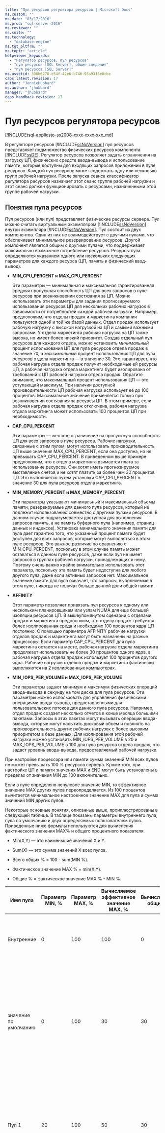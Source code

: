 ```yaml
---
title: "Пул ресурсов регулятора ресурсов | Microsoft Docs"
ms.custom: ""
ms.date: "03/17/2016"
ms.prod: "sql-server-2016"
ms.reviewer: ""
ms.suite: ""
ms.technology: 
  - "database-engine"
ms.tgt_pltfrm: ""
ms.topic: "article"
helpviewer_keywords: 
  - "Регулятор ресурсов, пул ресурсов"
  - "пул ресурсов [SQL Server], общие сведения"
  - "пул ресурсов [SQL Server]"
ms.assetid: 306b6278-e54f-42e6-b746-95a9315e0cbe
caps.latest.revision: 17
author: "JennieHubbard"
ms.author: "jhubbard"
manager: "jhubbard"
caps.handback.revision: 17
---
```

# Пул ресурсов регулятора ресурсов
[!INCLUDE[tsql-appliesto-ss2008-xxxx-xxxx-xxx_md](../../includes/tsql-appliesto-ss2008-xxxx-xxxx-xxx-md.md)]

  В регуляторе ресурсов [!INCLUDE[ssNoVersion](../../includes/ssnoversion-md.md)] пул ресурсов представляет подмножество физических ресурсов компонента [!INCLUDE[ssDE](../../includes/ssde-md.md)]. Регулятор ресурсов позволяет задать ограничения на загрузку ЦП, физических средств ввода-вывода и использование памяти, которые доступны для входящих запросов приложений в пуле ресурсов. Каждый пул ресурсов может содержать одну или несколько групп рабочей нагрузки. После запуска сеанса классификатор регулятора ресурсов назначает этот сеанс группе рабочей нагрузки и этот сеанс должен функционировать с ресурсами, назначенными этой группе рабочей нагрузки.  
  
## Понятия пула ресурсов  
 Пул ресурсов (или пул) представляет физические ресурсы сервера. Пул можно считать виртуальным экземпляром [!INCLUDE[ssNoVersion](../../includes/ssnoversion-md.md)] внутри экземпляра [!INCLUDE[ssNoVersion](../../includes/ssnoversion-md.md)]. Пул состоит из двух компонентов. Один из них не взаимодействует с другими пулами, что обеспечивает минимальное резервирование ресурсов. Другой компонент является общим с другими пулами, что поддерживает максимально возможное потребление ресурсов. Ресурсы пула определяются указанием одного или нескольких следующих параметров для каждого ресурса (ЦП, память и физический ввод-вывод).  
  
-   **MIN_CPU_PERCENT и MAX_CPU_PERCENT**  
  
     Эти параметры — минимальная и максимальная гарантированная средняя пропускная способность ЦП для всех запросов в пуле ресурсов при возникновении состязания за ЦП. Можно использовать эти параметры для задания прогнозируемого использования ресурсов ЦП для нескольких рабочих нагрузок в зависимости от потребностей каждой рабочей нагрузки. Например, предположим, что отделы продаж и маркетинга компании пользуются одной и той же базой данных. Отдел продаж использует рабочую нагрузку с высокой нагрузкой на ЦП и самыми важными запросами. У отдела маркетинга рабочая нагрузка на ЦП также высока, но имеет более низкий приоритет. Создав отдельный пул ресурсов для каждого отдела, можно установить *минимальный* процент использования ЦП для пула ресурсов отдела продаж в значение 70, а *максимальный* процент использования ЦП для пула ресурсов отдела маркетинга — в значение 30. Это гарантирует, что рабочая нагрузка отдела продаж получит необходимые ей ресурсы ЦП, а рабочая нагрузка отдела маркетинга будет изолирована от требований к ЦП рабочей нагрузки отдела продаж. Обратите внимание, что максимальный процент использования ЦП — это уступающий максимум. При наличии доступной производительности ЦП рабочая нагрузка использует ее до 100 процентов. Максимальное значение применяется только при возникновении состязания за ресурсы ЦП. В этом примере, если рабочая нагрузка отдела продаж отключена, рабочая нагрузка отдела маркетинга может использовать 100 процентов ЦП при необходимости.  
  
-   **CAP_CPU_PERCENT**  
  
     Эти параметры — жесткое ограничение на пропускную способность ЦП для всех запросов в пуле ресурсов. Рабочие нагрузки, связанные с этим пулом, могут использовать производительность ЦП выше значения MAX_CPU_PERCENT, если она доступна, но не превышать CAP_CPU_PERCENT. В приведенном выше примере предположим, что с отдела маркетинга взимается плата за использование ресурсов. Они хотят иметь прогнозируемое выставление счетов и не хотят платить за более чем 30 процентов ЦП. Это выполняется путем установки CAP_CPU_PERCENT в значение 30 для пула ресурсов отдела маркетинга.  
  
-   **MIN_MEMORY_PERCENT и MAX_MEMORY_PERCENT**  
  
     Эти параметры указывают минимальный и максимальный объемы памяти, резервируемые для данного пула ресурсов, который не подлежит использованию совместно с другими пулами ресурсов. В данном случае подразумевается доступная для выполнения запросов память, а не память буферного пула (например, страниц данных и индексов). Установка минимального значения памяти для пула дает гарантию того, что указанный процент памяти будет доступен для всех запросов, которые могут выполняться в этом пуле ресурсов. Это важное различие по сравнению с MIN_CPU_PERCENT, поскольку в этом случае память может оставаться в данном пуле ресурсов, даже если пул не имеет запросов в группах рабочей нагрузки, принадлежащих к нему. Поэтому очень важно крайне внимательно использовать этот параметр, поскольку эта память будет недоступна для любого другого пула, даже если активных запросов нет. Максимальное значение памяти для пула означает, что запросы, выполняемые в этом пуле, никогда не получат больше данной доли общей памяти.  
  
-   **AFFINITY**  
  
     Этот параметр позволяет привязать пул ресурсов к одному или нескольким планировщикам или узлам NUMA для еще большей изоляции ресурсов ЦП. В вышеупомянутом сценарии с отделами продаж и маркетинга предположим, что отделу продаж требуется более изолированная среда и необходимо 100 процентов ядра ЦП постоянно. С помощью параметра AFFINITY рабочие нагрузки отделов продаж и маркетинга могут быть назначены на разные процессоры. Если параметр CAP_CPU_PERCENT для пула маркетинга остается на месте, рабочая нагрузка отдела маркетинга продолжает использовать не более 30 процентов одного ядра, а рабочая нагрузка отдела продаж использует 100 процентов другого ядра. Рабочие нагрузки отделов продаж и маркетинга фактически выполняются на 2 изолированных компьютерах.  
  
-   **MIN_IOPS_PER_VOLUME и MAX_IOPS_PER_VOLUME**  
  
     Эти параметры задают минимум и максимум физических операций ввода-вывода в секунду на том диска для пула ресурсов. Эти параметры можно использовать для управления физическими операциями ввода-вывода, предоставленными для пользовательских потоков для данного пула ресурсов. Например, отдел продаж создает несколько отчетов в конце месяца большими пакетами. Запросы в этих пакетах могут вызывать операции ввода-вывода, которые могут насытить дисковый объем и повлиять на производительность других рабочих нагрузок с более высоким приоритетом в базе данных. Для изолирования этой рабочей нагрузки можно установить MIN_IOPS_PER_VOLUME в 20 и MAX_IOPS_PER_VOLUME в 100 для пула ресурсов отдела продаж, что задаст уровень ввода-вывода, предоставляемый рабочей нагрузке.  
  
 При настройке процессора или памяти сумма значений MIN всех пулов не может превышать 100 % ресурсов сервера. Кроме того, при настройке ЦП и памяти значения MAX и END могут быть установлены в пределах от значения MIN до 100 включительно.  
  
 Если в пуле определено ненулевое значение MIN, то эффективное значение MAX других пулов переопределяется. Из 100 процентов вычитается минимальное настроенное значение MAX для пула и сумма значений MIN других пулов.  
  
 Некоторые основные понятия, описанные выше, проиллюстрированы в следующей таблице. В таблице показаны параметры внутреннего пула, пула по умолчанию и двух определяемых пользователем пулов. Приведенные ниже формулы используются для вычисления фактического значения MAX% и общего процентного показателя.  
  
-   Min(X,Y) — это наименьшие значения X и Y.  
  
-   Sum(X) — это сумма значений X всех пулов.  
  
-   Всего общих % = 100 - sum(MIN %).  
  
-   Фактическое значение MAX % = min(X,Y).  
  
-   Общие % = фактическое значение MAX % - MIN %.  
  
|Имя пула|Параметр MIN, %|Параметр MAX, %|Вычисляемое эффективное значение MAX, %|Вычисляемый общий %|Комментарий|  
|---------------|-------------------|-------------------|--------------------------------|-------------------------|-------------|  
|Внутренние|0|100|100|0|Фактическое значение MAX% и shared% неприменимы к внутреннему пулу.|  
|значение по умолчанию|0|100|30|30|Эффективное значение MAX вычисляется следующим образом: min(100,100-(20+50)) = 30. Вычисляемый общий процентный показатель — это фактическое значение MAX - MIN = 30.|  
|Пул 1|20|100|50|30|Эффективное значение MAX вычисляется так: min(100,100-50)=50. Вычисляемый общий процентный показатель — это эффективное значение MAX-MIN=30.|  
|Пул 2|50|70|70|20|Эффективное значение MAX вычисляется так: min(70,100-20)=70. Вычисляемый общий процентный показатель — это эффективное значение MAX-MIN=20.|  
  
 Пользуясь приведенной выше таблицей в качестве примера, можно далее проиллюстрировать изменения, которые вносятся при создании еще одного пула. Этот пул — Пул 3, имеющий значение MIN %, равное 5.  
  
|Имя пула|Параметр MIN, %|Параметр MAX, %|Вычисляемое эффективное значение MAX, %|Вычисляемый общий %|Комментарий|  
|---------------|-------------------|-------------------|--------------------------------|-------------------------|-------------|  
|Внутренние|0|100|100|0|Фактическое значение MAX% и shared% неприменимы к внутреннему пулу.|  
|значение по умолчанию|0|100|25|25|Эффективное значение MAX вычисляется следующим образом: min(100,100-(20+50+5)) = 25. Вычисляемый общий процентный показатель — это фактическое значение MAX - MIN = 25.|  
|Пул 1|20|100|45|25|Эффективное значение MAX вычисляется так: min(100,100-55)=45. Вычисляемый общий процентный показатель — это фактическое значение MAX - MIN = 25.|  
|Пул 2|50|70|70|20|Эффективное значение MAX вычисляется следующим образом: min(70,100-25) = 70. Вычисляемый общий процентный показатель — это эффективное значение MAX-MIN=20.|  
|Пул 3|5|100|30|25|Эффективное значение MAX вычисляется следующим образом: min(100,100-70) = 30. Вычисляемый общий процентный показатель — это фактическое значение MAX - MIN = 25.|  
  
 Общая часть пула показывает, куда могут помещаться доступные ресурсы, если они есть. Однако при потреблении ресурсов они помещаются в указанный пул и не являются общими. Это позволяет более рационально использовать ресурсы в тех случаях, когда отсутствуют запросы в данный пул, и ресурсы, соответствующие этому пулу, можно сделать доступными для остальных пулов.  
  
 Ниже приведены особые случаи конфигурации пулов.  
  
-   Во всех пулах заданы минимумы, которые в сумме дают 100% ресурсов сервера. В этом случае фактические максимумы равны минимумам. Это аналогично разделению ресурсов сервера на непересекающиеся области независимо от потребления ресурсов внутри любого пула.  
  
-   У всех пулов минимумы равны нулю. Все пулы конкурируют за доступные ресурсы, и их окончательный размер основан на потреблении ресурсов в каждом пуле. В формировании окончательного размера пула также играют роль другие факторы, например политики.  
  
 В регуляторе ресурсов есть два стандартных пула ресурсов: внутренний пул и пул по умолчанию. Можно добавить дополнительные пулы.  
  
 **Внутренний пул**  
  
 Внутренний пул представляет ресурсы, используемые самим [!INCLUDE[ssNoVersion](../../includes/ssnoversion-md.md)]. Этот пул всегда содержит только внутреннюю группу, и пул нельзя изменить никаким способом. Потребление ресурсов во внутреннем пуле не ограничивается. Любая рабочая нагрузка в пуле рассматривается как критическая для работы сервера, и регулятор ресурсов позволяет внутреннему пулу передавать нагрузку на другие пулы, даже если это приводит к нарушению ограничений, заданных для этих пулов.  
  
> [!NOTE]  
>  Потребление ресурсов внутреннего пула и внутренней группы не вычитается из общего потребления ресурсов. Процентные показатели вычисляются на основе общего объема доступных ресурсов.  
  
 **Пул по умолчанию**  
  
 Пул по умолчанию — это первый стандартный пользовательский пул. До какой-либо настройки пул по умолчанию содержит только группу по умолчанию. Пул по умолчанию нельзя создать или удалить, но его можно изменить. Пул по умолчанию может содержать определяемые пользователем группы в дополнение к группе по умолчанию. Начиная с версии [!INCLUDE[ssSQL15](../../includes/sssql15-md.md)] доступны такие пулы ресурсов по умолчанию: пул для стандартных операций [!INCLUDE[ssNoVersion](../../includes/ssnoversion-md.md)] и пул для внешних процессов, например для выполнения R-скриптов.  
  
> [!NOTE]  
>  Группу по умолчанию можно изменить, но ее нельзя переместить за пределы пула по умолчанию.  
  
 **Внешний пул**  
  
 Пользователи могут определить внешний пул, чтобы определить ресурсы для внешних процессов. В отношении служб R он применяется для `rterm.exe`, `BxlServer.exe` и порожденных ими процессов.  
  
 **Определяемые пользователем пулы ресурсов**  
  
 Определяемые пользователем пулы ресурсов — это пулы ресурсов, создаваемые для конкретных рабочих нагрузок в вашей среде. В регуляторе ресурсов предусмотрены инструкции DDL для создания, изменения и удаления пулов ресурсов.  
  
## Задачи пула ресурсов  
  
|Описание задачи|Раздел|  
|----------------------|-----------|  
|Описывает процесс создания пула ресурсов.|[Создание пула ресурсов](../../relational-databases/resource-governor/create-a-resource-pool.md)|  
|Описывает, как изменить параметры пула ресурсов.|[Изменение параметров пула ресурсов](../../relational-databases/resource-governor/change-resource-pool-settings.md)|  
|Описывает, как удалить пул ресурсов.|[Удаление пула ресурсов](../../relational-databases/resource-governor/delete-a-resource-pool.md)|  
  
## См. также:  
 [регулятор ресурсов](../../relational-databases/resource-governor/resource-governor.md)   
 [Группа рабочей нагрузки регулятора ресурсов](../../relational-databases/resource-governor/resource-governor-workload-group.md)   
 [Функция-классификатор регулятора ресурсов](../../relational-databases/resource-governor/resource-governor-classifier-function.md)   
 [Настройка регулятора ресурсов с помощью шаблона](../../relational-databases/resource-governor/configure-resource-governor-using-a-template.md)   
 [Просмотр свойств регулятора ресурсов](../../relational-databases/resource-governor/view-resource-governor-properties.md)  
  
  